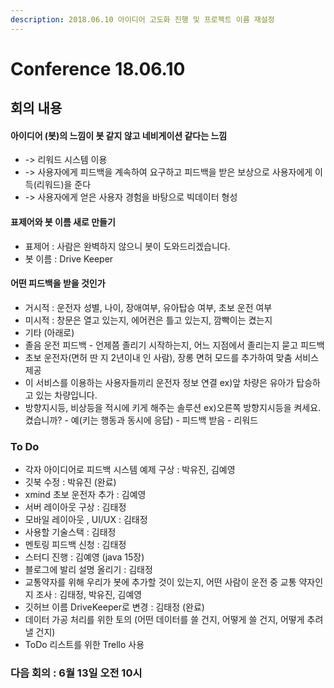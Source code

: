 ```yaml
---
description: 2018.06.10 아이디어 고도화 진행 및 프로젝트 이름 재설정
---
```


# Conference 18.06.10

## 회의 내용

#### 아이디어 \(봇\)의 느낌이 봇 같지 않고 네비게이션 같다는 느낌

* -&gt; 리워드 시스템 이용
* -&gt; 사용자에게 피드백을 계속하여 요구하고 피드백을 받은 보상으로 사용자에게 이득\(리워드\)을 준다
* -&gt; 사용자에게 얻은 사용자 경험을 바탕으로 빅데이터 형성

#### 표제어와 봇 이름 새로 만들기

* 표제어 : 사람은 완벽하지 않으니 봇이 도와드리겠습니다.
* 봇 이름 : Drive Keeper

#### 어떤 피드백을 받을 것인가

* 거시적 : 운전자 성별, 나이, 장애여부, 유아탑승 여부, 초보 운전 여부
* 미시적 : 창문은 열고 있는지, 에어컨은 틀고 있는지, 깜빡이는 켰는지
* 기타 \(아래로\)
* 졸음 운전 피드백 - 언제쯤 졸리기 시작하는지, 어느 지점에서 졸리는지 묻고 피드백
* 초보 운전자\(면허 딴 지 2년이내 인 사람\), 장롱 면허 모드를 추가하여 맞춤 서비스 제공
* 이 서비스를 이용하는 사용자들끼리 운전자 정보 연결 ex\)앞 차량은 유아가 탑승하고 있는 차량입니다. 
* 방향지시등, 비상등을 적시에 키게 해주는 솔루션 ex\)오른쪽 방향지시등을 켜세요. 켰습니까? - 예\(키는 행동과 동시에 응답\) - 피드백 받음 - 리워드

### To Do

* 각자 아이디어로 피드백 시스템 예제 구상 : 박유진, 김예영
* 깃북 수정 : 박유진 \(완료\)
* xmind 초보 운전자 추가 : 김예영
* 서버 레이아웃 구상 : 김태정
* 모바일 레이아웃 , UI/UX : 김태정
* 사용할 기술스택 : 김태정
* 멘토링 피드백 신청 : 김태정
* 스터디 진행 : 김예영 \(java 15장\)
* 블로그에 발리 설명 올리기 : 김태정
* 교통약자를 위해 우리가 봇에 추가할 것이 있는지, 어떤 사람이 운전 중 교통 약자인지 조사 : 김태정, 박유진, 김예영
* 깃허브 이름 DriveKeeper로 변경 : 김태정 \(완료\)
* 데이터 가공 처리를 위한 토의 \(어떤 데이터를 쓸 건지, 어떻게 쓸 건지, 어떻게 추려낼 건지\)
* ToDo 리스트를 위한 Trello 사용

### 다음 회의 : 6월 13일 오전 10시





